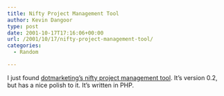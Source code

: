 ```yaml
---
title: Nifty Project Management Tool
author: Kevin Dangoor
type: post
date: 2001-10-17T17:16:06+00:00
url: /2001/10/17/nifty-project-management-tool/
categories:
  - Random

---
```

I just found [dotmarketing&#8217;s nifty project management tool][1]. It&#8217;s version 0.2, but has a nice polish to it. It&#8217;s written in PHP.

 [1]: http://www.dotmarketing.org